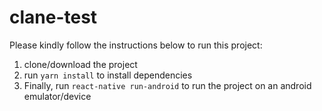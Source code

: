 # clane-test
Please kindly follow the instructions below to run this project:

1. clone/download the project
2. run `yarn install` to install dependencies
3. Finally, run `react-native run-android` to run the project on an android emulator/device
